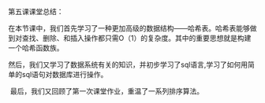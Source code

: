 第五课课堂总结：

​	在本节课中，我们首先学习了一种更加高级的数据结构——哈希表。哈希表能够做到对查找、删除、和插入操作都只需O（1）的复杂度。其中的重要思想就是构建一个哈希函数族。

​	然后，我们又学习了数据系统有关的知识，并初步学习了sql语言,学习了如何用简单的sql语句对数据库进行操作。

​	最后，我们又回顾了第一次课堂作业，重温了一系列排序算法。